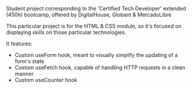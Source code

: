Student project corresponding to the 'Certified Tech Developer' extended (450h) bootcamp, offered by DigitalHouse, Globant & MercadoLibre

This particular project is for the HTML & CSS module, so it's focused on displaying skills on those particular technologies.

It features:
* Custom useForm hook, meant to visually simplify the updating of a form's state
* Custom useFetch hook, capable of handling HTTP requests in a clean manner
* Custom useCounter hook
